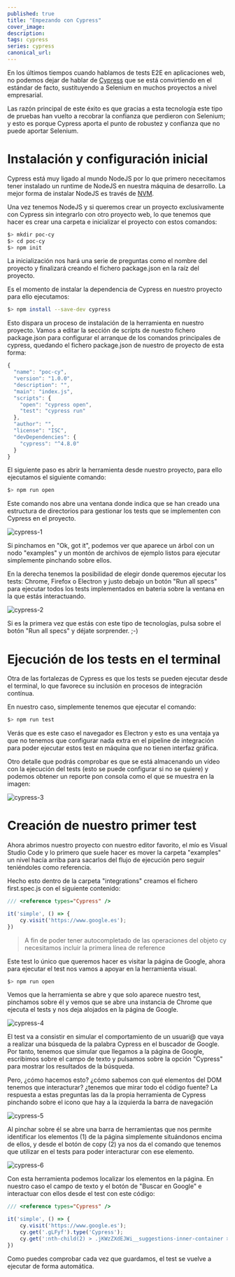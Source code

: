 ```yaml
---
published: true
title: "Empezando con Cypress"
cover_image: 
description: 
tags: cypress
series: cypress
canonical_url:
---
```


En los últimos tiempos cuando hablamos de tests E2E en aplicaciones web, no podemos dejar de hablar de [Cypress](https://www.cypress.io/) que se está convirtiendo en el estándar de facto, sustituyendo a Selenium en muchos proyectos a nivel empresarial.

Las razón principal de este éxito es que gracias a esta tecnología este tipo de pruebas han vuelto a recobrar la confianza que perdieron con Selenium; y esto es porque Cypress aporta el punto de robustez y confianza que no puede aportar Selenium.

# Instalación y configuración inicial

Cypress está muy ligado al mundo NodeJS por lo que primero nececitamos tener instalado un runtime de NodeJS en nuestra máquina de desarrollo. La mejor forma de instalar NodeJS es través de [NVM](https://github.com/nvm-sh/nvm).

Una vez tenemos NodeJS y si queremos crear un proyecto exclusivamente con Cypress sin integrarlo con otro proyecto web, lo que tenemos que hacer es crear una carpeta e inicializar el proyecto con estos comandos:

```bash
$> mkdir poc-cy
$> cd poc-cy
$> npm init
```

La inicialización nos hará una serie de preguntas como el nombre del proyecto y finalizará creando el fichero package.json en la raíz del proyecto.

Es el momento de instalar la dependencia de Cypress en nuestro proyecto para ello ejecutamos:

```bash
$> npm install --save-dev cypress
```

Esto dispara un proceso de instalación de la herramienta en nuestro proyecto. Vamos a editar la sección de scripts de nuestro fichero package.json para configurar el arranque de los comandos principales de cypress, quedando el fichero package.json de nuestro de proyecto de esta forma:

```javascript
{
  "name": "poc-cy",
  "version": "1.0.0",
  "description": "",
  "main": "index.js",
  "scripts": {
    "open": "cypress open",
    "test": "cypress run"
  },
  "author": "",
  "license": "ISC",
  "devDependencies": {
    "cypress": "^4.8.0"
  }
}
```

El siguiente paso es abrir la herramienta desde nuestro proyecto, para ello ejecutamos el siguiente comando:

```bash
$> npm run open
```

Este comando nos abre una ventana donde indica que se han creado una estructura de directorios para gestionar los tests que se implementen con Cypress en el proyecto.

![cypress-1](assets/cypress-1.png)

Si pinchamos en "Ok, got it", podemos ver que aparece un árbol con un nodo "examples" y un montón de archivos de ejemplo listos para ejecutar simplemente pinchando sobre ellos.

En la derecha tenemos la posibilidad de elegir donde queremos ejecutar los tests: Chrome, Firefox o Electron y justo debajo un botón "Run all specs" para ejecutar todos los tests implementados en bateria sobre la ventana en la que estás interactuando.

![cypress-2](assets/cypress-2.png)

Si es la primera vez que estás con este tipo de tecnologías, pulsa sobre el botón "Run all specs" y déjate sorprender. ;-)

# Ejecución de los tests en el terminal

Otra de las fortalezas de Cypress es que los tests se pueden ejecutar desde el terminal, lo que favorece su inclusión en procesos de integración contínua. 

En nuestro caso, simplemente tenemos que ejecutar el comando:

```bash
$> npm run test
```

Verás que es este caso el navegador es Electron y esto es una ventaja ya que no tenemos que configurar nada extra en el pipeline de integración para poder ejecutar estos test en máquina que no tienen interfaz gráfica.

Otro detalle que podrás comprobar es que se está almacenando un vídeo con la ejecución del tests (esto se puede configurar si no se quiere) y podemos obtener un reporte pon consola como el que se muestra en la imagen:

![cypress-3](assets/cypress-3.png)

# Creación de nuestro primer test

Ahora abrimos nuestro proyecto con nuestro editor favorito, el mío es Visual Studio Code y lo primero que suele hacer es mover la carpeta "examples" un nivel hacía arriba para sacarlos del flujo de ejecución pero seguir teniéndoles como referencia.

Hecho esto dentro de la carpeta "integrations" creamos el fichero first.spec.js con el siguiente contenido:

```javascript
/// <reference types="Cypress" />

it('simple', () => {
    cy.visit('https://www.google.es');
})
```

> A fin de poder tener autocompletado de las operaciones del objeto cy necesitamos incluir la primera línea de reference

Este test lo único que queremos hacer es visitar la página de Google, ahora para ejecutar el test nos vamos a apoyar en la herramienta visual.

```bash
$> npm run open
```

Vemos que la herramienta se abre y que solo aparece nuestro test, pinchamos sobre él y vemos que se abre una instancia de Chrome que ejecuta el tests y nos deja alojados en la página de Google.

![cypress-4](assets/cypress-4.png)

El test va a consistir en simular el comportamiento de un usuari@ que vaya a realizar una búsqueda de la palabra Cypress en el buscador de Google. Por tanto, tenemos que simular que llegamos a la página de Google, escribimos sobre el campo de texto y pulsamos sobre la opción "Cypress" para mostrar los resultados de la búsqueda.

Pero, ¿cómo hacemos esto? ¿cómo sabemos con qué elementos del DOM tenemos que interacturar? ¿tenemos que mirar todo el código fuente? La respuesta a estas preguntas las da la propia herramienta de Cypress pinchando sobre el icono que hay a la izquierda la barra de navegación

![cypress-5](assets/cypress-5.png)

Al pinchar sobre él se abre una barra de herramientas que nos permite identificar los elementos (1) de la página simplemente situándonos encima de ellos, y desde el botón de copy (2) ya nos da el comando que tenemos que utilizar en el tests para poder interacturar con ese elemento.

![cypress-6](assets/cypress-6.png)

Con esta herramienta podemos localizar los elementos en la página. En nuestro caso el campo de texto y el botón de "Buscar en Google" e interactuar con ellos desde el test con este código:

```javascript
/// <reference types="Cypress" />

it('simple', () => {
    cy.visit('https://www.google.es');
    cy.get('.gLFyf').type('Cypress');
    cy.get(':nth-child(2) > .jKWzZXdEJWi__suggestions-inner-container > .sbtc > .sbl1 > span').click();
})
```

Como puedes comprobar cada vez que guardamos, el test se vuelve a ejecutar de forma automática.

